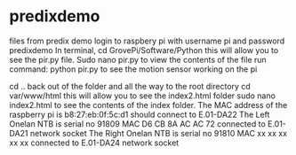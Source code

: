 # predixdemo
files from predix demo
login to raspbery pi with username pi and password predixdemo
In terminal, cd GrovePi/Software/Python
this will allow you to see the pir.py file. Sudo nano pir.py to view the contents of the file
run command: python pir.py to see the motion sensor working on the pi

cd .. back out of the folder and all the way to the root directory
cd var/www/html 
this will allow you to see the index2.html folder
sudo nano index2.html to see the contents of the index folder.
 The MAC address of the raspberry pi is b8:27:eb:0f:5c:d1 should connect to E.01-DA22
The Left Onelan NTB is serial no 91809 MAC D6 CB 8A AC AC 72 connected to E.01-DA21 network socket
The Right Onelan NTB is serial no 91810 MAC xx xx xx xx xx connected to E.01-DA24 network socket
